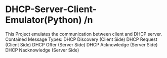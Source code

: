 # DHCP-Server-Client-Emulator(Python) /n
This Project emulates the communication between client and DHCP server.
Contained Message Types:
  DHCP Discovery (Client Side)
  DHCP Request (Client Side)
  DHCP Offer (Server Side)
  DHCP Acknowledge (Server Side)
  DHCP Nacknowledge (Server Side)
